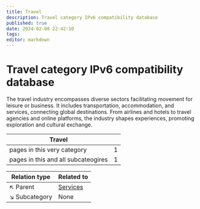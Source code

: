 ```yaml
---
title: Travel
description: Travel category IPv6 compatibility database
published: true
date: 2024-02-08 22:42:10 
tags:
editor: markdown
---
```


# Travel category IPv6 compatibility database


The travel industry encompasses diverse sectors facilitating movement for leisure or business. It includes transportation, accommodation, and services, connecting global destinations. From airlines and hotels to travel agencies and online platforms, the industry shapes experiences, promoting exploration and cultural exchange.


| Travel   |   |
| - | - |
| pages in this very category | 1 |
| pages in this and all subcateogires | 1 |

| Relation type | Related to |
| - | - |
| :arrow_upper_left: Parent | [Services](../Services) |
| :arrow_lower_right: Subcategory | None |